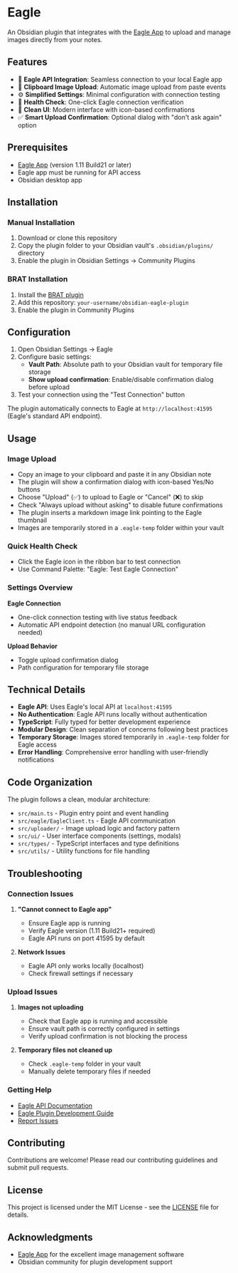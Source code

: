 # Eagle

An Obsidian plugin that integrates with the [Eagle App](https://eagle.cool) to upload and manage images directly from your notes.

## Features

- 🔗 **Eagle API Integration**: Seamless connection to your local Eagle app
- 📸 **Clipboard Image Upload**: Automatic image upload from paste events
- ⚙️ **Simplified Settings**: Minimal configuration with connection testing
- 🎯 **Health Check**: One-click Eagle connection verification
- 🎨 **Clean UI**: Modern interface with icon-based confirmations
- ✅ **Smart Upload Confirmation**: Optional dialog with "don't ask again" option

## Prerequisites

- [Eagle App](https://eagle.cool) (version 1.11 Build21 or later)
- Eagle app must be running for API access
- Obsidian desktop app

## Installation

### Manual Installation

1. Download or clone this repository
2. Copy the plugin folder to your Obsidian vault's `.obsidian/plugins/` directory
3. Enable the plugin in Obsidian Settings → Community Plugins

### BRAT Installation

1. Install the [BRAT plugin](obsidian://show-plugin?id=obsidian42-brat)
2. Add this repository: `your-username/obsidian-eagle-plugin`
3. Enable the plugin in Community Plugins

## Configuration

1. Open Obsidian Settings → Eagle
2. Configure basic settings:
   - **Vault Path**: Absolute path to your Obsidian vault for temporary file storage
   - **Show upload confirmation**: Enable/disable confirmation dialog before upload
3. Test your connection using the "Test Connection" button

The plugin automatically connects to Eagle at `http://localhost:41595` (Eagle's standard API endpoint).

## Usage

### Image Upload

- Copy an image to your clipboard and paste it in any Obsidian note
- The plugin will show a confirmation dialog with icon-based Yes/No buttons
- Choose "Upload" (✅) to upload to Eagle or "Cancel" (❌) to skip
- Check "Always upload without asking" to disable future confirmations
- The plugin inserts a markdown image link pointing to the Eagle thumbnail
- Images are temporarily stored in a `.eagle-temp` folder within your vault

### Quick Health Check

- Click the Eagle icon in the ribbon bar to test connection
- Use Command Palette: "Eagle: Test Eagle Connection"

### Settings Overview

**Eagle Connection**

- One-click connection testing with live status feedback
- Automatic API endpoint detection (no manual URL configuration needed)

**Upload Behavior**

- Toggle upload confirmation dialog
- Path configuration for temporary file storage

## Technical Details

- **Eagle API**: Uses Eagle's local API at `localhost:41595`
- **No Authentication**: Eagle API runs locally without authentication
- **TypeScript**: Fully typed for better development experience
- **Modular Design**: Clean separation of concerns following best practices
- **Temporary Storage**: Images stored temporarily in `.eagle-temp` folder for Eagle access
- **Error Handling**: Comprehensive error handling with user-friendly notifications

## Code Organization

The plugin follows a clean, modular architecture:

- `src/main.ts` - Plugin entry point and event handling
- `src/eagle/EagleClient.ts` - Eagle API communication
- `src/uploader/` - Image upload logic and factory pattern
- `src/ui/` - User interface components (settings, modals)
- `src/types/` - TypeScript interfaces and type definitions
- `src/utils/` - Utility functions for file handling

## Troubleshooting

### Connection Issues

1. **"Cannot connect to Eagle app"**

   - Ensure Eagle app is running
   - Verify Eagle version (1.11 Build21+ required)
   - Eagle API runs on port 41595 by default

2. **Network Issues**
   - Eagle API only works locally (localhost)
   - Check firewall settings if necessary

### Upload Issues

1. **Images not uploading**

   - Check that Eagle app is running and accessible
   - Ensure vault path is correctly configured in settings
   - Verify upload confirmation is not blocking the process

2. **Temporary files not cleaned up**
   - Check `.eagle-temp` folder in your vault
   - Manually delete temporary files if needed

### Getting Help

- [Eagle API Documentation](https://api.eagle.cool)
- [Eagle Plugin Development Guide](https://developer.eagle.cool)
- [Report Issues](../../issues)

## Contributing

Contributions are welcome! Please read our contributing guidelines and submit pull requests.

## License

This project is licensed under the MIT License - see the [LICENSE](LICENSE) file for details.

## Acknowledgments

- [Eagle App](https://eagle.cool) for the excellent image management software
- Obsidian community for plugin development support
